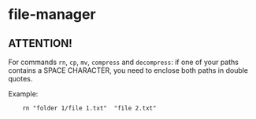 # file-manager

## ATTENTION!
For commands `rn`, `cp`, `mv`, `compress` and `decompress`:
if one of your paths contains a SPACE CHARACTER, you need to enclose both paths in double quotes.

Example:
```
	rn "folder 1/file 1.txt"  "file 2.txt"
```
